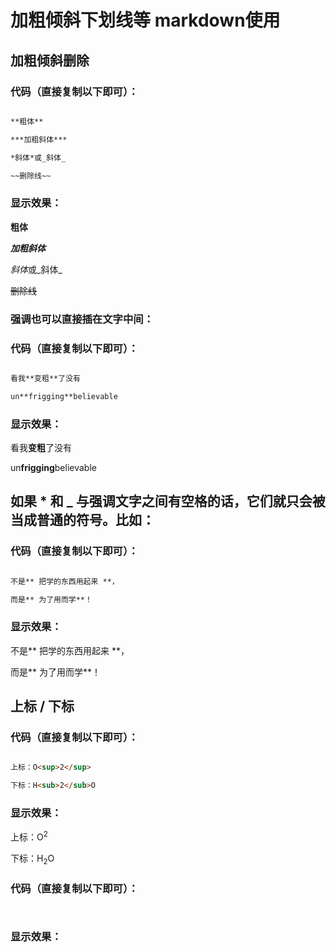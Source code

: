 # 加粗倾斜下划线等  markdown使用

## 加粗倾斜删除

### 代码（直接复制以下即可）：

```markdown

**粗体**

***加粗斜体***

*斜体*或_斜体_

~~删除线~~

```


### 显示效果：

**粗体**

***加粗斜体***

*斜体*或_斜体_

~~删除线~~


### 强调也可以直接插在文字中间：

### 代码（直接复制以下即可）：

```markdown

看我**变粗**了没有

un**frigging**believable

```

### 显示效果：

看我**变粗**了没有

un**frigging**believable


## 如果 * 和 _ 与强调文字之间有空格的话，它们就只会被当成普通的符号。比如：

### 代码（直接复制以下即可）：

```markdown

不是** 把学的东西用起来 **，

而是** 为了用而学**！

```

### 显示效果：

不是** 把学的东西用起来 **，

而是** 为了用而学**！


## 上标 / 下标

### 代码（直接复制以下即可）：

```markdown

上标：O<sup>2</sup>

下标：H<sub>2</sub>O

```

### 显示效果：

上标：O<sup>2</sup>

下标：H<sub>2</sub>O



### 代码（直接复制以下即可）：

```markdown



```

### 显示效果：

